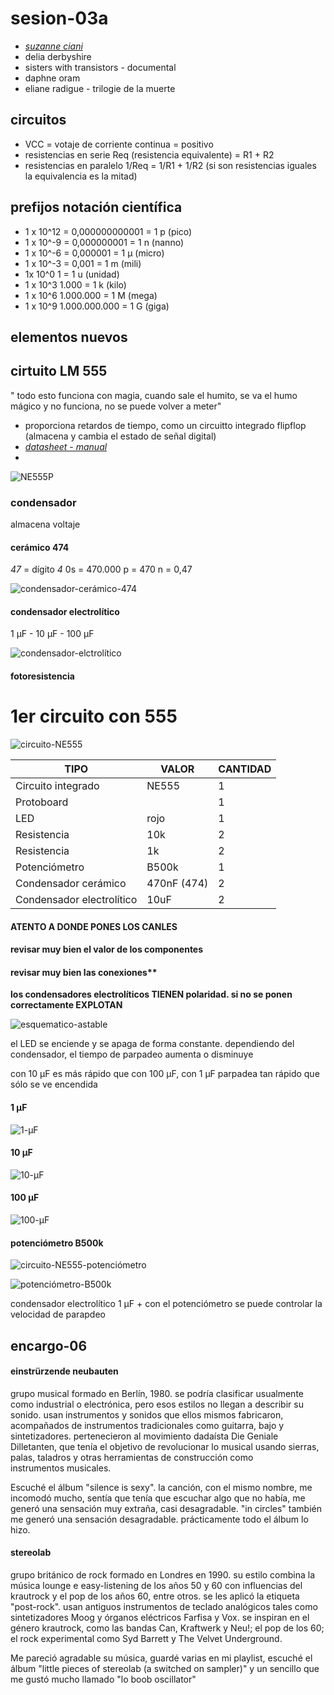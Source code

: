 # sesion-03a

- *[suzanne ciani](https://www.youtube.com/watch?v=nJWk7jiASP0)*
- delia derbyshire
- sisters with transistors - documental
- daphne oram
- eliane radigue - trilogie de la muerte

## circuitos

- VCC = votaje de corriente continua = positivo
- resistencias en serie Req (resistencia equivalente) = R1 + R2
- resistencias en paralelo 1/Req = 1/R1 + 1/R2 (si son resistencias iguales la equivalencia es la mitad)

## prefijos notación científica

- 1 x 10^12 = 0,000000000001 = 1 p (pico)
- 1 x 10^-9 = 0,000000001 = 1 n (nanno)
- 1 x 10^-6 = 0,000001 = 1 μ (micro)
- 1 x 10^-3 = 0,001 = 1 m (mili)
- 1x 10^0 1 = 1 u (unidad)
- 1 x 10^3 1.000 = 1 k (kilo)
- 1 x 10^6 1.000.000 = 1 M (mega)
- 1 x 10^9 1.000.000.000 = 1 G (giga)

## elementos nuevos

## cirtuito LM 555

" todo esto funciona con magia, cuando sale el humito, se va el humo mágico y no funciona, no se puede volver a meter"

- proporciona retardos de tiempo, como un circuitto integrado flipflop (almacena y cambia el estado de señal digital)
- *[datasheet - manual](https://www.ti.com/lit/ds/symlink/ne555.pdf)*
-  

![NE555P](https://github.com/user-attachments/assets/36168649-1e76-4465-a9cb-4952b3943334)

### condensador

almacena voltaje

#### cerámico 474

*47* = dígito *4* 0s = 470.000 p = 470 n = 0,47

![condensador-cerámico-474](https://github.com/user-attachments/assets/b7809dfd-b8f9-41cc-9995-ff0d15c837a7)

#### condensador electrolítico

1 μF - 10 μF - 100 μF

![condensador-elctrolítico](https://github.com/user-attachments/assets/daaeae61-54a1-44b7-a357-e49719f2bfb7)

#### fotoresistencia

# 1er circuito con 555

![circuito-NE555](https://github.com/user-attachments/assets/19042858-de64-4df2-abb7-867a24c81020)

| **TIPO**                  | **VALOR**    | **CANTIDAD** |
| ------------------------- | -----------  | ------------ |
| Circuito integrado        | NE555        | 1            |
| Protoboard                |              | 1            |
| LED                       | rojo         | 1            |
| Resistencia               | 10k          | 2            |
| Resistencia               | 1k           | 2            |
| Potenciómetro             | B500k        | 1            |
| Condensador cerámico      | 470nF (474)  | 2            |
| Condensador electrolítico | 10uF         | 2            |

#### ATENTO A DONDE PONES LOS CANLES

#### revisar muy bien el valor de los componentes

#### revisar muy bien las conexiones**

**los condensadores electrolíticos TIENEN polaridad. si no se ponen correctamente EXPLOTAN**

![esquematico-astable](https://github.com/user-attachments/assets/9915a34c-306b-4363-936a-51acff133bbf)

el LED se enciende y se apaga de forma constante. dependiendo del condensador, el tiempo de parpadeo aumenta o disminuye

con 10 μF es más rápido que con 100 μF, con 1 μF parpadea tan rápido que sólo se ve encendida

#### 1 μF

![1-μF](https://github.com/user-attachments/assets/b793c57b-d10a-4fbe-a953-ae4d2ad2dd86)

#### 10 μF

![10-μF](https://github.com/user-attachments/assets/37cdd5ce-b262-46ef-ab50-2fa5d64a6e7b)

#### 100 μF

![100-μF](https://github.com/user-attachments/assets/1f0502be-6ae8-4c8b-9748-f4bf6cfde64d)

#### potenciómetro B500k

![circuito-NE555-potenciómetro](https://github.com/user-attachments/assets/b37bf651-ef32-4644-bef2-e30bdc1710c2)

![potenciómetro-B500k](https://github.com/user-attachments/assets/4ed2ae96-c859-45b2-8f83-fbd20cbd15ff)

condensador electrolítico 1 μF + con el potenciómetro se puede controlar la velocidad de parapdeo

## encargo-06

#### einstrürzende neubauten

grupo musical formado en Berlín, 1980. se podría clasificar usualmente como industrial o electrónica, pero esos estilos no llegan a describir su sonido. usan instrumentos y sonidos que ellos mismos fabricaron, acompañados de instrumentos tradicionales como guitarra, bajo y sintetizadores. pertenecieron al movimiento dadaísta Die Geniale Dilletanten, que tenía el objetivo de revolucionar lo musical usando sierras, palas, taladros y otras herramientas de construcción como instrumentos musicales.

Escuché el álbum "silence is sexy". la canción, con el mismo nombre, me incomodó mucho, sentía que tenía que escuchar algo que no había, me generó una sensación muy extraña, casi desagradable. "in circles" también me generó una sensación desagradable. prácticamente todo el álbum lo hizo.

#### stereolab

grupo británico de rock formado en Londres en 1990. su estilo combina la música lounge e easy-listening de los años 50 y 60 con influencias del krautrock y el pop de los años 60, entre otros. se les aplicó la etiqueta "post-rock". usan antiguos instrumentos de teclado analógicos tales como sintetizadores Moog y órganos eléctricos Farfisa y Vox.
se inspiran en el género krautrock, como las bandas Can, Kraftwerk y Neu!; el pop de los 60; el rock experimental como Syd Barrett y The Velvet Underground.

Me pareció agradable su música, guardé varias en mi playlist, escuché el álbum "little pieces of stereolab (a switched on sampler)" y un sencillo que me gustó mucho llamado "lo boob oscillator"
